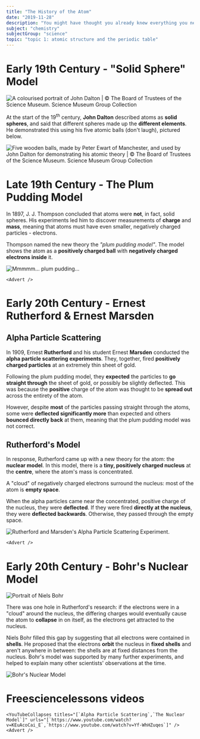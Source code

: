 ```yaml
---
title: "The History of the Atom"
date: "2019-11-28"
description: "You might have thought you already knew everything you needed to know about the atom but you're not going to get away that easily!"
subject: "chemistry"
subjectGroup: "science"
topic: "topic 1: atomic structure and the periodic table"
---
```


# Early 19th Century - "Solid Sphere" Model

![A colourised portrait of John Dalton | © The Board of Trustees of the Science Museum. Science Museum Group Collection](articles/chemistry/topic-1/john-dalton.jpg)

At the start of the 19<sup>th</sup> century, **John Dalton** described atoms as **solid spheres**, and said that different spheres made up the **different elements**. He demonstrated this using his five atomic balls (don't laugh), pictured below.

![Five wooden balls, made by Peter Ewart of Manchester, and used by John Dalton for demonstrating his atomic theory | © The Board of Trustees of the Science Museum. Science Museum Group Collection](articles/chemistry/topic-1/john-daltons-atomic-balls.jpg)

# Late 19th Century - The Plum Pudding Model

In 1897, J. J. Thompson concluded that atoms were **not**, in fact, solid spheres. His experiments led him to discover measurements of **charge** and **mass**, meaning that atoms must have even smaller, negatively charged particles - electrons.

Thompson named the new theory the _"plum pudding model"_. The model shows the atom as a **positively charged ball** with **negatively charged electrons inside** it.

![Mmmmm... plum pudding...](articles/chemistry/topic-1/plum-pudding.jpg)

```react
<Advert />
```

# Early 20th Century - Ernest Rutherford & Ernest Marsden

## Alpha Particle Scattering

In 1909, Ernest **Rutherford** and his student Ernest **Marsden** conducted the **alpha particle scattering experiments**. They, together, fired **positively charged particles** at an extremely thin sheet of gold.

Following the plum pudding model, they **expected** the particles to **go straight through** the sheet of gold, or possibly be slightly deflected. This was because the **positive** charge of the atom was thought to be **spread out** across the entirety of the atom.

However, despite **most** of the particles passing straight through the atoms, some were **deflected significantly more** than expected and others **bounced directly back** at them, meaning that the plum pudding model was not correct.

## Rutherford's Model

In response, Rutherford came up with a new theory for the atom: the **nuclear model**. In this model, there is a **tiny, positively charged nucleus** at the **centre**, where the atom's mass is concentrated.

A "cloud" of negatively charged electrons surround the nucleus: most of the atom is **empty space**.

When the alpha particles came near the concentrated, positive charge of the nucleus, they were **deflected**. If they were fired **directly at the nucleus**, they were **deflected backwards**. Otherwise, they passed through the empty space.

![Rutherford and Marsden's Alpha Particle Scattering Experiment.](articles/chemistry/topic-1/rutherfords-model.png)

```react
<Advert />
```

# Early 20th Century - Bohr's Nuclear Model

![Portrait of Niels Bohr](articles/chemistry/topic-1/niels-bohr.jpg)

There was one hole in Rutherford's research: if the electrons were in a "cloud" around the nucleus, the differing charges would eventually cause the atom to **collapse** in on itself, as the electrons get attracted to the nucleus.

Niels Bohr filled this gap by suggesting that all electrons were contained in **shells**. He proposed that the electrons **orbit** the nucleus in **fixed shells** and aren't anywhere in between: the shells are at fixed distances from the nucleus. Bohr's model was supported by many further experiments, and helped to explain many other scientists' observations at the time.

![Bohr's Nuclear Model](articles/chemistry/topic-1/bohrs-nuclear-model.png)

# Freesciencelessons videos

```react
<YouTubeCollapses titles="[`Alpha Particle Scattering`,`The Nuclear Model`]" urls="[`https://www.youtube.com/watch?v=KEuAcoCai_E`,`https://www.youtube.com/watch?v=Yf-WhHZuqes`]" />
<Advert />
```
